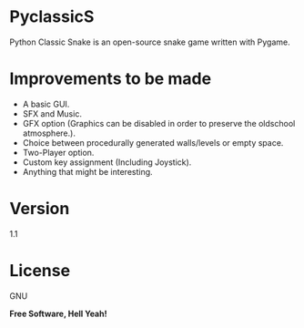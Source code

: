 PyclassicS
==========

Python Classic Snake is an open-source snake game written with Pygame.

Improvements to be made
========================

- A basic GUI.
- SFX and Music.
- GFX option (Graphics can be disabled in order to preserve the oldschool atmosphere.).
- Choice between procedurally generated walls/levels or empty space.
- Two-Player option.
- Custom key assignment (Including Joystick).
- Anything that might be interesting.

Version
=======

1.1

License
=======

GNU

**Free Software, Hell Yeah!**
